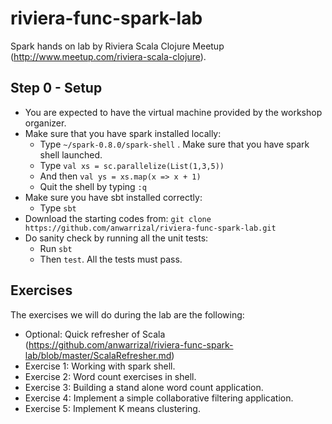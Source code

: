 riviera-func-spark-lab
======================

Spark hands on lab by Riviera Scala Clojure Meetup (http://www.meetup.com/riviera-scala-clojure).

Step 0 - Setup
--------------
* You are expected to have the virtual machine provided by the workshop organizer.
* Make sure that you have spark installed locally:
  * Type ```~/spark-0.8.0/spark-shell``` . Make sure that you have spark shell launched.
  * Type ```val xs = sc.parallelize(List(1,3,5))```
  * And then ```val ys = xs.map(x => x + 1)``` 
  * Quit the shell by typing ```:q``` 
* Make sure you have sbt installed correctly:
  * Type ```sbt```
* Download the starting codes from:
  ```git clone https://github.com/anwarrizal/riviera-func-spark-lab.git```
* Do sanity check by running all the unit tests:
  * Run ```sbt```
  * Then ```test```. All the tests must pass.

Exercises
----------
The exercises we will do during the lab are the following:
* Optional: Quick refresher of Scala (https://github.com/anwarrizal/riviera-func-spark-lab/blob/master/ScalaRefresher.md)
* Exercise 1: Working with spark shell.
* Exercise 2: Word count exercises in shell.
* Exercise 3: Building a stand alone word count application.
* Exercise 4: Implement a simple collaborative filtering application.
* Exercise 5: Implement K means clustering.








